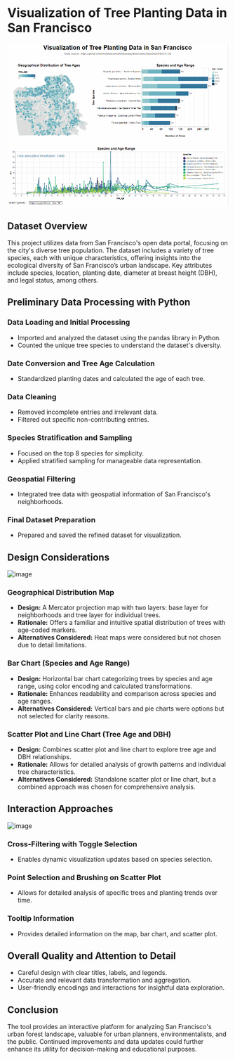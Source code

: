 
# Visualization of Tree Planting Data in San Francisco

![image](https://github.com/ZRQ-rikkie/Information-Visualization/blob/main/tree.gif)

## Dataset Overview

This project utilizes data from San Francisco's open data portal, focusing on the city's diverse tree population. The dataset includes a variety of tree species, each with unique characteristics, offering insights into the ecological diversity of San Francisco’s urban landscape. Key attributes include species, location, planting date, diameter at breast height (DBH), and legal status, among others.

## Preliminary Data Processing with Python

### Data Loading and Initial Processing
- Imported and analyzed the dataset using the pandas library in Python.
- Counted the unique tree species to understand the dataset's diversity.

### Date Conversion and Tree Age Calculation
- Standardized planting dates and calculated the age of each tree.

### Data Cleaning
- Removed incomplete entries and irrelevant data.
- Filtered out specific non-contributing entries.

### Species Stratification and Sampling
- Focused on the top 8 species for simplicity.
- Applied stratified sampling for manageable data representation.

### Geospatial Filtering
- Integrated tree data with geospatial information of San Francisco's neighborhoods.

### Final Dataset Preparation
- Prepared and saved the refined dataset for visualization.

## Design Considerations

![image](https://github.com/ZRQ-rikkie/Information-Visualization/assets/74203373/516d1d0d-1be8-4735-a4c1-d545465693de)
### Geographical Distribution Map
- **Design:** A Mercator projection map with two layers: base layer for neighborhoods and tree layer for individual trees.
- **Rationale:** Offers a familiar and intuitive spatial distribution of trees with age-coded markers.
- **Alternatives Considered:** Heat maps were considered but not chosen due to detail limitations.

### Bar Chart (Species and Age Range)
- **Design:** Horizontal bar chart categorizing trees by species and age range, using color encoding and calculated transformations.
- **Rationale:** Enhances readability and comparison across species and age ranges.
- **Alternatives Considered:** Vertical bars and pie charts were options but not selected for clarity reasons.

### Scatter Plot and Line Chart (Tree Age and DBH)
- **Design:** Combines scatter plot and line chart to explore tree age and DBH relationships.
- **Rationale:** Allows for detailed analysis of growth patterns and individual tree characteristics.
- **Alternatives Considered:** Standalone scatter plot or line chart, but a combined approach was chosen for comprehensive analysis.

## Interaction Approaches
![image](https://github.com/ZRQ-rikkie/Information-Visualization/assets/74203373/a2f85de0-bfbe-4da2-9770-ab3fa34b34d9)
### Cross-Filtering with Toggle Selection
- Enables dynamic visualization updates based on species selection.

### Point Selection and Brushing on Scatter Plot
- Allows for detailed analysis of specific trees and planting trends over time.

### Tooltip Information
- Provides detailed information on the map, bar chart, and scatter plot.

## Overall Quality and Attention to Detail
- Careful design with clear titles, labels, and legends.
- Accurate and relevant data transformation and aggregation.
- User-friendly encodings and interactions for insightful data exploration.

## Conclusion

The tool provides an interactive platform for analyzing San Francisco's urban forest landscape, valuable for urban planners, environmentalists, and the public. Continued improvements and data updates could further enhance its utility for decision-making and educational purposes.


